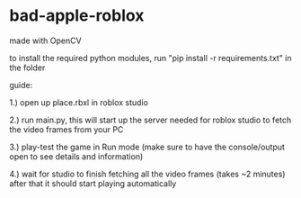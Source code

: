 # bad-apple-roblox

made with OpenCV

to install the required python modules, run "pip install -r requirements.txt" in the folder

guide:

1.) open up place.rbxl in roblox studio

2.) run main.py, this will start up the server needed for roblox studio to fetch the video frames from your PC

3.) play-test the game in Run mode (make sure to have the console/output open to see details and information)

4.) wait for studio to finish fetching all the video frames (takes ~2 minutes) after that it should start playing automatically
